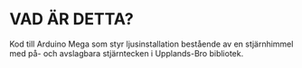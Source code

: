 # VAD ÄR DETTA?

Kod till Arduino Mega som styr ljusinstallation bestående av en stjärnhimmel med på- och avslagbara stjärntecken i Upplands-Bro bibliotek.
